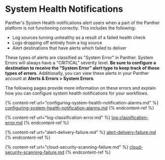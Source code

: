 # System Health Notifications

Panther's System Health notifications alert users when a part of the Panther platform is not functioning correctly. This includes the following:

* Log sources turning unhealthy as a result of a failed health check
* Logs dropping off entirely from a log source
* Alert destinations that have alerts which failed to deliver

These types of alerts are classified as "System Error" in Panther. System Errors will always have a "CRITICAL" severity level. **Be sure to configure a destination to receive the "System Error" alert type to keep track of these types of errors**. Additionally, you can view these alerts in your Panther account at **Alerts & Errors > System Errors**.

The following pages provide more information on these errors and explain how you can configure system health notifications for your workflows.

{% content-ref url="configuring-system-health-notification-alarms.md" %}
[configuring-system-health-notification-alarms.md](configuring-system-health-notification-alarms.md)
{% endcontent-ref %}

{% content-ref url="log-classification-error.md" %}
[log-classification-error.md](log-classification-error.md)
{% endcontent-ref %}

{% content-ref url="alert-delivery-failure.md" %}
[alert-delivery-failure.md](alert-delivery-failure.md)
{% endcontent-ref %}

{% content-ref url="cloud-security-scanning-failure.md" %}
[cloud-security-scanning-failure.md](cloud-security-scanning-failure.md)
{% endcontent-ref %}
